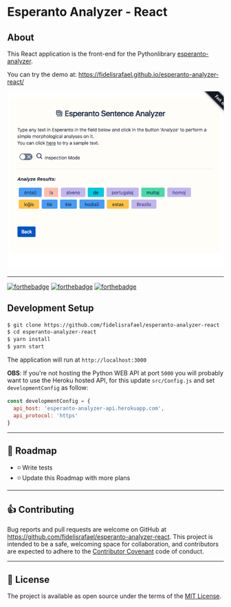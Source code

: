 # Esperanto Analyzer - React

## About

This React application is the front-end for the Pythonlibrary [esperanto-analyzer](https://github.com/fidelisrafael/esperanto-analyzer).

You can try the demo at: https://fidelisrafael.github.io/esperanto-analyzer-react/

![Frontend application](./public/esperanto_analyzer_screenshot.png)

---

[![forthebadge](https://forthebadge.com/images/badges/made-with-python.svg)](https://forthebadge.com) [![forthebadge](https://forthebadge.com/images/badges/built-by-developers.svg)](https://forthebadge.com) [![forthebadge](https://forthebadge.com/images/badges/powered-by-electricity.svg)](https://forthebadge.com)


## Development Setup

```bash
$ git clone https://github.com/fidelisrafael/esperanto-analyzer-react
$ cd esperanto-analyzer-react
$ yarn install
$ yarn start
``` 

The application will run at `http://localhost:3000`

**OBS**: If you're not hosting the Python WEB API at port `5000` you will probably want to use the
Heroku hosted API, for this update `src/Config.js` and set `developmentConfig` as follow:

```js
const developmentConfig = {
  api_host: 'esperanto-analyzer-api.herokuapp.com',
  api_protocol: 'https'
}
```

---

## :calendar: Roadmap <a name="roadmap"></a>

- :white_medium_small_square: Write tests
- :white_medium_small_square: Update this Roadmap with more plans


---

## :thumbsup: Contributing

Bug reports and pull requests are welcome on GitHub at https://github.com/fidelisrafael/esperanto-analyzer-react. This project is intended to be a safe, welcoming space for collaboration, and contributors are expected to adhere to the [Contributor Covenant](contributor-covenant.org) code of conduct.

---

## :memo: License

The project is available as open source under the terms of the [MIT License](http://opensource.org/licenses/MIT).

